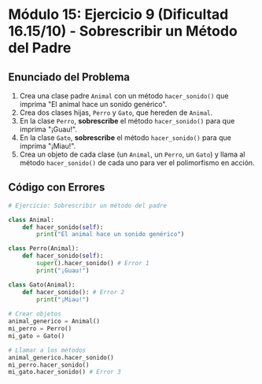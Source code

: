 # Módulo 15: Ejercicio 9 (Dificultad 16.15/10) - Sobrescribir un Método del Padre

## Enunciado del Problema

1.  Crea una clase padre `Animal` con un método `hacer_sonido()` que imprima "El animal hace un sonido genérico".
2.  Crea dos clases hijas, `Perro` y `Gato`, que hereden de `Animal`.
3.  En la clase `Perro`, **sobrescribe** el método `hacer_sonido()` para que imprima "¡Guau!".
4.  En la clase `Gato`, **sobrescribe** el método `hacer_sonido()` para que imprima "¡Miau!".
5.  Crea un objeto de cada clase (un `Animal`, un `Perro`, un `Gato`) y llama al método `hacer_sonido()` de cada uno para ver el polimorfismo en acción.

## Código con Errores

```python
# Ejercicio: Sobrescribir un método del padre

class Animal:
    def hacer_sonido(self):
        print("El animal hace un sonido genérico")

class Perro(Animal):
    def hacer_sonido(self):
        super().hacer_sonido() # Error 1
        print("¡Guau!")

class Gato(Animal):
    def hacer_sonido(): # Error 2
        print("¡Miau!")
        
# Crear objetos
animal_generico = Animal()
mi_perro = Perro()
mi_gato = Gato()

# Llamar a los métodos
animal_generico.hacer_sonido()
mi_perro.hacer_sonido()
mi_gato.hacer_sonido() # Error 3
```
